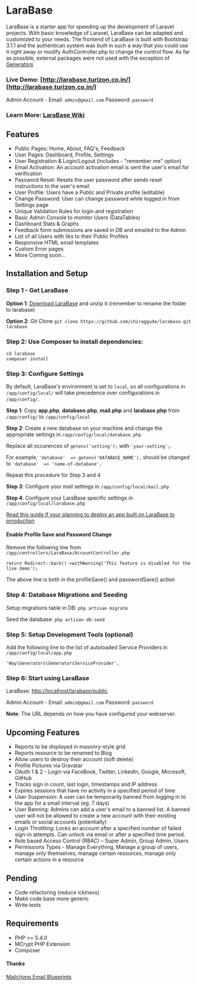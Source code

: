 LaraBase
========

LaraBase is a starter app for speeding up the development of Laravel projects. With basic knowledge of Laravel, LaraBase can be adapted and customized to your needs. The frontend of LaraBase is built with Bootstrap 3.1.1 and the authentican system was built in such a way that you could use it right away or modify AuthController.php to change the control flow. As far as possible, external packages were not used with the exception of [Generators](https://github.com/JeffreyWay/Laravel-4-Generators) 

### Live Demo: [http://larabase.turizon.co.in/](http://larabase.turizon.co.in/)

Admin Account - Email: `admin@gmail.com`   Password: `password`

### Learn More: [LaraBase Wiki](https://github.com/chiraggude/larabase/wiki)

## Features
* Public Pages: Home, About, FAQ's, Feedback
* User Pages: Dashboard, Profile, Settings
* User Registration & Login/Logout  (includes - "remember me" option)
* Email Activation: An account activation email is sent the user's email for verification
* Password Reset: Resets the user password after sends reset instructions to the user's email
* User Profile: Users have a Public and Private profile (editable)
* Change Password: User can change password while logged in from Settings page
* Unique Validation Rules for login and registration
* Basic Admin Console to monitor Users (DataTables)
* Dashboard Stats & Graphs
* Feedback form submissions are saved in DB and emailed to the Admin
* List of all Users with liks to their Public Profiles
* Responsive HTML email templates
* Custom Error pages
* More Coming soon...

## Installation and Setup

### Step 1 - Get LaraBase
**Option 1**: [Download LaraBase](https://github.com/chiraggude/larabase/archive/master.zip) and unzip it (remember to rename the folder to larabase)

**Option 2**: Git Clone `git clone https://github.com/chiraggude/larabase.git larabase`

### Step 2: Use Composer to install dependencies: 
```
cd larabase
composer install
```
### Step 3: Configure Settings

By default, LaraBase's environment is set to `local`, so all configurations in `/app/config/local/` will take precedence over configurations in `/app/config/`.

**Step 1**: Copy **app.php**, **database.php**, **mail.php** and **larabase.php** from `/app/config/` to `/app/config/local`

**Step 2**: Create a new database on your machine and change the appropriate settings in `/app/config/local/database.php`

Replace all occurences of `getenv('setting');` with `'your-setting';`. 

For example, `'database'  => getenv('DATABASE_NAME'),` should be changed to `'database'  => 'name-of-database',`

Repeat this procedure for Step 3 and 4

**Step 3**: Configure your mail settings in `/app/config/local/mail.php`

**Step 4**:  Configure your LaraBase specific settings in `/app/config/local/larabase.php`

[Read this guide If your planning to deploy an app built on LaraBase to prroduction](https://github.com/chiraggude/larabase/wiki/Deployment-on-a-VPS#env-file)

#### Enable Profile Save and Password Change

Remove the following line from `/app/controllers/LaraBase/AccountController.php`

```
return Redirect::back()->withWarning('This feature is disabled for the live demo');
```
The above line is both in the profileSave() and passwordSave() action


### Step 4: Database Migrations and Seeding
Setup migrations table in DB: `php artisan migrate`

Seed the database: `php artisan db:seed`

### Step 5: Setup Development Tools (optional)
Add the following line to the list of autoloaded Service Providers in `/app/config/local/app.php`
```
'Way\Generators\GeneratorsServiceProvider',
```

### Step 6: Start using LaraBase
LaraBase: [http://localhost/larabase/public](http://localhost/larabase/public)

Admin Account - Email: `admin@gmail.com`   Password: `password`

**Note**: The URL depends on how you have configured your webserver.

## Upcoming Features
* Reports to be displayed in masonry-style grid 
* Reports resource to be renamed to Blog
* Allow users to destroy their account (soft delete)
* Profile Pictures via Gravatar
* OAuth 1 & 2 - Login via FaceBook, Twitter, LinkedIn, Google, Microsoft, GitHub
* Tracks sign in count, last login,  timestamps and IP address
* Expires sessions that have no activity in a specified period of time
* User Suspension: A user can be temporarily banned from logging in to the app for a small interval (eg. 7 days)
* User Banning: Admins can add a user's email to a banned list. A banned user will not be allowed to create a new account with their existing emails or social accounts (potentially)
* Login Throttling: Locks an account after a specified number of failed sign-in attempts. Can unlock via email or after a specified time period.
* Role based Access Control (RBAC) – Super Admin, Group Admin, Users
* Permissions Types - Manage Everything, Manage a group of users, manage only themselves, manage certain resources, manage only certain actions in a resource

## Pending
* Code refactoring (reduce ickiness)
* Make code base more generic 
* Write tests

## Requirements
* PHP >= 5.4.0
* MCrypt PHP Extension
* Composer

#### Thanks
[Mailchimp Email Blueprints](https://github.com/mailchimp/Email-Blueprints)
